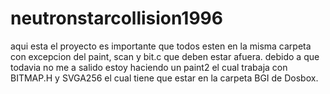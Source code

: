 # neutronstarcollision1996
aqui esta el proyecto
es importante que todos esten en la misma carpeta con excepcion del paint, scan y bit.c que deben estar afuera. debido a que todavia no me a salido estoy haciendo un paint2 el cual trabaja con BITMAP.H y SVGA256 el cual tiene que estar en la carpeta BGI de Dosbox.  
